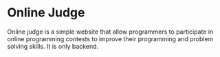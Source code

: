 # Online Judge 

Online judge is a simple website that allow programmers to participate in online programming contests to improve their programming and problem solving skills. It is only backend.

